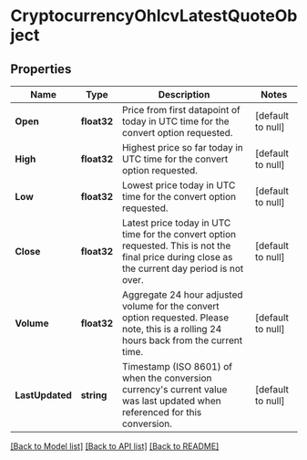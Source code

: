 # CryptocurrencyOhlcvLatestQuoteObject

## Properties
Name | Type | Description | Notes
------------ | ------------- | ------------- | -------------
**Open** | **float32** | Price from first datapoint of today in UTC time for the convert option requested. | [default to null]
**High** | **float32** | Highest price so far today in UTC time for the convert option requested. | [default to null]
**Low** | **float32** | Lowest price today in UTC time for the convert option requested. | [default to null]
**Close** | **float32** | Latest price today in UTC time for the convert option requested. This is not the final price during close as the current day period is not over. | [default to null]
**Volume** | **float32** | Aggregate 24 hour adjusted volume for the convert option requested. Please note, this is a rolling 24 hours back from the current time. | [default to null]
**LastUpdated** | **string** | Timestamp (ISO 8601) of when the conversion currency&#39;s current value was last updated when referenced for this conversion. | [default to null]

[[Back to Model list]](../README.md#documentation-for-models) [[Back to API list]](../README.md#documentation-for-api-endpoints) [[Back to README]](../README.md)


